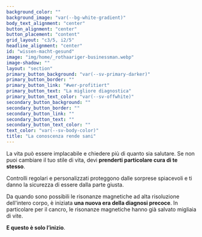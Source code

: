 ```yaml
---
background_color: ""
background_image: "var(--bg-white-gradient)"
body_text_alignment: "center"
button_alignment: "center"
button_placement: "content"
grid_layout: "c3/5, i2/5"
headline_alignment: "center"
id: "wissen-macht-gesund"
image: "img/home/_rothaariger-businessman.webp"
image-shadow: ""
layout: "section"
primary_button_background: "var(--sv-primary-darker)"
primary_button_border: ""
primary_button_link: "#wer-profitiert"
primary_button_text: "La migliore diagnostica"
primary_button_text_color: "var(--sv-offwhite)"
secondary_button_background: ""
secondary_button_border: ""
secondary_button_link: ""
secondary_button_text: ""
secondary_button_text_color: ""
text_color: "var(--sv-body-color)"
title: "La conoscenza rende sani"
---
```


La vita può essere implacabile e chiedere più di quanto sia salutare. Se non puoi cambiare il tuo stile di vita, devi **prenderti particolare cura di te stesso**.

Controlli regolari e personalizzati proteggono dalle sorprese spiacevoli e ti danno la sicurezza di essere dalla parte giusta.

Da quando sono possibili le risonanze magnetiche ad alta risoluzione dell'intero corpo, è iniziata **una nuova era della diagnosi precoce**. In particolare per il cancro, le risonanze magnetiche hanno già salvato migliaia di vite.

**E questo è solo l’inizio**.
